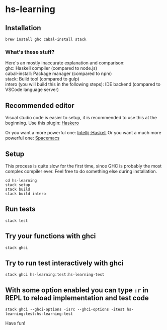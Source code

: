 # hs-learning

## Installation
```
brew install ghc cabal-install stack
```
### What's these stuff?
Here's an mostly inaccurate explanation and comparison:  
ghc: Haskell compiler (compared to node.js)  
cabal-install: Package manager (compared to npm)  
stack: Build tool (compared to gulp)  
intero (you will build this in the following steps): IDE backend (compared to VSCode language server)

## Recommended editor
Visual studio code is easier to setup, it is recommended to use this at the beginning.
Use this plugin: [Haskero](https://marketplace.visualstudio.com/items?itemName=Vans.haskero)

Or you want a more powerful one: [Intellij-Haskell](https://github.com/rikvdkleij/intellij-haskell)
Or you want a much more powerful one: [Spacemacs](http://spacemacs.org/)

## Setup
This process is quite slow for the first time, since GHC is probably the most complex compiler ever.
Feel free to do something else during installation.
```
cd hs-learning
stack setup
stack build
stack build intero
```

## Run tests
```
stack test
```

## Try your functions with ghci
```
stack ghci
```

## Try to run test interactively with ghci
```
stack ghci hs-learning:test:hs-learning-test
```

## With some option enabled you can type `:r` in REPL to reload implementation and test code
```
stack ghci --ghci-options -isrc --ghci-options -itest hs-learning:test:hs-learning-test
```

Have fun!